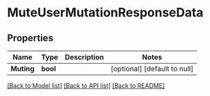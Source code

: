 # MuteUserMutationResponseData

## Properties
Name | Type | Description | Notes
------------ | ------------- | ------------- | -------------
**Muting** | **bool** |  | [optional] [default to null]

[[Back to Model list]](../README.md#documentation-for-models) [[Back to API list]](../README.md#documentation-for-api-endpoints) [[Back to README]](../README.md)

